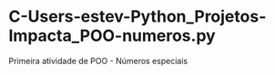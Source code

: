 # C-Users-estev-Python_Projetos-Impacta_POO-numeros.py
Primeira atividade de POO - Números especiais  
